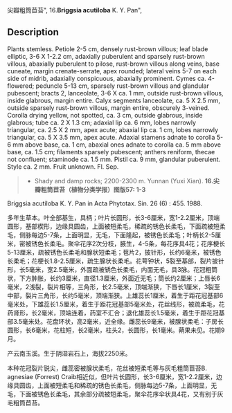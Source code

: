 尖瓣粗筒苣苔",
16.**Briggsia acutiloba** K. Y. Pan",

## Description
Plants stemless. Petiole 2-5 cm, densely rust-brown villous; leaf blade elliptic, 3-6 X 1-2.2 cm, adaxially puberulent and sparsely rust-brown villous, abaxially puberulent to pilose, rust-brown villous along veins, base cuneate, margin crenate-serrate, apex rounded; lateral veins 5-7 on each side of midrib, adaxially conspicuous, abaxially prominent. Cymes ca. 4-flowered; peduncle 5-13 cm, sparsely rust-brown villous and glandular pubescent; bracts 2, lanceolate, 3-6 X ca. 1 mm, outside rust-brown villous, inside glabrous, margin entire. Calyx segments lanceolate, ca. 5 X 2.5 mm, outside sparsely rust-brown villous, margin entire, obscurely 3-veined. Corolla drying yellow, not spotted, ca. 3 cm, outside glabrous, inside glabrous; tube ca. 2 X 1.3 cm; adaxial lip ca. 6 mm, lobes narrowly triangular, ca. 2.5 X 2 mm, apex acute; abaxial lip ca. 1 cm, lobes narrowly triangular, ca. 5 X 3.5 mm, apex acute. Adaxial stamens adnate to corolla 5-6 mm above base, ca. 1 cm, abaxial ones adnate to corolla ca. 5 mm above base, ca. 1.5 cm; filaments sparsely pubescent; anthers reniform, thecae not confluent; staminode ca. 1.5 mm. Pistil ca. 9 mm, glandular puberulent. Style ca. 2 mm. Fruit unknown. Fl. Sep.

> * Shady and damp rocks; 2200-2300 m. Yunnan (Yuxi Xian).
**16.尖瓣粗筒苣苔（植物分类学报）图版57: 1-3**

Briggsia acutiloba K. Y. Pan in Acta Phytotax. Sin. 26 (6) : 455. 1988.

多年生草本。叶全部基生，具柄；叶片长圆形，长3-6厘米，宽1-2.2厘米，顶端圆形，基部楔形，边缘具圆齿，上面被短柔毛，稀疏的锈色长柔毛，下面疏被短柔毛，侧脉每边5-7条，上面明显，无毛，下面隆起，被锈色长柔毛；叶柄长2-5厘米，密被锈色长柔毛。聚伞花序2次分枝，腋生，4-5条，每花序具4花；花序梗长5-13厘米，疏被锈色长柔毛和腺状短柔毛；苞片2，披针形，长约6毫米，被锈色长柔毛；花梗长1.8-2.5厘米，疏生腺状长柔毛。花萼钟状，5裂至基部，裂片披针形，长5毫米，宽2.5毫米，外面疏被锈色长柔毛，内面无毛，具3脉。花冠粗筒状，下方肿胀，长约3厘米，直径1.3厘米，外面近无毛；筒长约2厘米；上唇长6毫米，2浅裂，裂片相等，三角形，长2.5毫米，顶端渐狭，下唇长1厘米，3裂至中部，裂片三角形，长约5毫米，顶端渐狭。上雄蕊长1厘米，着生于距花冠基部6毫米处，下雄蕊长1.5厘米，着生于距花冠基部5毫米处，花丝线形，被疏柔毛，花药肾形，长2毫米，顶端连着，药室不汇合；退化雄蕊长1.5毫米，着生于距花冠基部3.5毫米处。花盘环状，高2毫米，近全缘。雌蕊长9毫米，被腺状柔毛：子房长圆形，长6毫米，花柱短，长2毫米，柱头2，长圆形，长1毫米。蒴果未见。花期9月。

产云南玉溪。生于阴湿岩石上，海拔2250米。

本种花冠裂片锐尖，雌蕊密被腺状柔毛，花丝被短柔毛等与灰毛粗筒苣苔B. agnesiae (Forrest) Craib相近似，但叶片长圆形，长3-6厘米，宽1-2.2厘米，边缘具圆齿，上面被短柔毛和稀疏的锈色长柔毛，侧脉每边5-7条，上面明显，无毛，下面被锈色长柔毛，其余部分疏被短柔毛，聚伞花序伞状具4花，又有别于灰毛粗筒苣苔。
